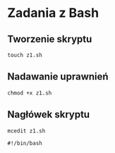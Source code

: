 # Zadania z Bash
## Tworzenie skryptu 
```
touch z1.sh
```
## Nadawanie uprawnień 
```
chmod +x z1.sh
```
## Nagłówek skryptu 
```
mcedit z1.sh
```

```
#!/bin/bash
```
